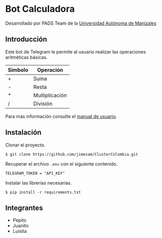 # Bot Calculadora

Desarrollado por PADS Team de la [Universidad Autónoma de Manizales](https://www.autonoma.edu.co/)

## Introducción

Este bot de Telegram le permite al usuario realizar las operaciones aritméticas básicas.

| Símbolo | Operación |
| --- | --- |
| + | Suma |
| - | Resta |
| * | Multiplicación |
| / | División |

Para mas información consulte el [manual de usuario](manual_usuario.md).

## Instalación

Clonar el proyecto.

```
$ git clone https://github.com/jimezam/ClusterColombia.git
```
Recuperar el archivo `.env` con el siguiente contenido.

```
TELEGRAM_TOKEN = "API_KEY"
```

Instalar las librerías necesarias.

```
$ pip install -r requirements.txt
```

## Integrantes

- Pepito
- Juanito
- Luisita

